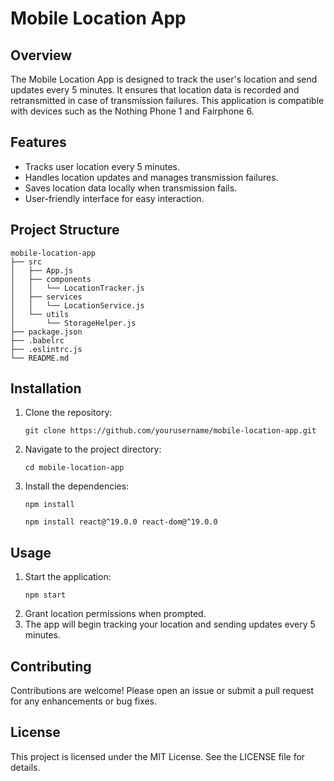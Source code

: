 # Mobile Location App

## Overview
The Mobile Location App is designed to track the user's location and send updates every 5 minutes. It ensures that location data is recorded and retransmitted in case of transmission failures. This application is compatible with devices such as the Nothing Phone 1 and Fairphone 6.

## Features
- Tracks user location every 5 minutes.
- Handles location updates and manages transmission failures.
- Saves location data locally when transmission fails.
- User-friendly interface for easy interaction.

## Project Structure
```
mobile-location-app
├── src
│   ├── App.js
│   ├── components
│   │   └── LocationTracker.js
│   ├── services
│   │   └── LocationService.js
│   └── utils
│       └── StorageHelper.js
├── package.json
├── .babelrc
├── .eslintrc.js
└── README.md
```

## Installation
1. Clone the repository:
   ```
   git clone https://github.com/yourusername/mobile-location-app.git
   ```
2. Navigate to the project directory:
   ```
   cd mobile-location-app
   ```
3. Install the dependencies:
   ```
   npm install
   ```
   ```
   npm install react@^19.0.0 react-dom@^19.0.0
   ```

## Usage
1. Start the application:
   ```
   npm start
   ```
2. Grant location permissions when prompted.
3. The app will begin tracking your location and sending updates every 5 minutes.

## Contributing
Contributions are welcome! Please open an issue or submit a pull request for any enhancements or bug fixes.

## License
This project is licensed under the MIT License. See the LICENSE file for details.